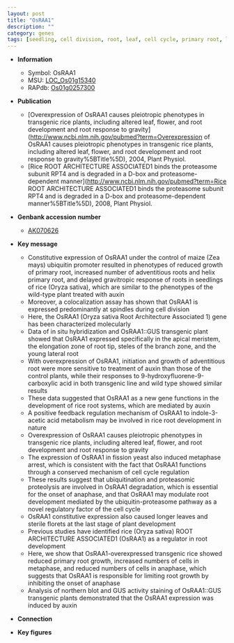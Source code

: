 ```yaml
---
layout: post
title: "OsRAA1"
description: ""
category: genes
tags: [seedling, cell division, root, leaf, cell cycle, primary root, lateral root, adventitious root, sterile, root architecture, root development, growth, architecture, flower, auxin, meristem]
---
```


* **Information**  
    + Symbol: OsRAA1  
    + MSU: [LOC_Os01g15340](http://rice.plantbiology.msu.edu/cgi-bin/ORF_infopage.cgi?orf=LOC_Os01g15340)  
    + RAPdb: [Os01g0257300](http://rapdb.dna.affrc.go.jp/viewer/gbrowse_details/irgsp1?name=Os01g0257300)  

* **Publication**  
    + [Overexpression of OsRAA1 causes pleiotropic phenotypes in transgenic rice plants, including altered leaf, flower, and root development and root response to gravity](http://www.ncbi.nlm.nih.gov/pubmed?term=Overexpression of OsRAA1 causes pleiotropic phenotypes in transgenic rice plants, including altered leaf, flower, and root development and root response to gravity%5BTitle%5D), 2004, Plant Physiol.
    + [Rice ROOT ARCHITECTURE ASSOCIATED1 binds the proteasome subunit RPT4 and is degraded in a D-box and proteasome-dependent manner](http://www.ncbi.nlm.nih.gov/pubmed?term=Rice ROOT ARCHITECTURE ASSOCIATED1 binds the proteasome subunit RPT4 and is degraded in a D-box and proteasome-dependent manner%5BTitle%5D), 2008, Plant Physiol.

* **Genbank accession number**  
    + [AK070626](http://www.ncbi.nlm.nih.gov/nuccore/AK070626)

* **Key message**  
    + Constitutive expression of OsRAA1 under the control of maize (Zea mays) ubiquitin promoter resulted in phenotypes of reduced growth of primary root, increased number of adventitious roots and helix primary root, and delayed gravitropic response of roots in seedlings of rice (Oryza sativa), which are similar to the phenotypes of the wild-type plant treated with auxin
    + Moreover, a colocalization assay has shown that OsRAA1 is expressed predominantly at spindles during cell division
    + Here, the OsRAA1 (Oryza sativa Root Architecture Associated 1) gene has been characterized molecularly
    + Data of in situ hybridization and OsRAA1::GUS transgenic plant showed that OsRAA1 expressed specifically in the apical meristem, the elongation zone of root tip, steles of the branch zone, and the young lateral root
    + With overexpression of OsRAA1, initiation and growth of adventitious root were more sensitive to treatment of auxin than those of the control plants, while their responses to 9-hydroxyfluorene-9-carboxylic acid in both transgenic line and wild type showed similar results
    + These data suggested that OsRAA1 as a new gene functions in the development of rice root systems, which are mediated by auxin
    + A positive feedback regulation mechanism of OsRAA1 to indole-3-acetic acid metabolism may be involved in rice root development in nature
    + Overexpression of OsRAA1 causes pleiotropic phenotypes in transgenic rice plants, including altered leaf, flower, and root development and root response to gravity
    + The expression of OsRAA1 in fission yeast also induced metaphase arrest, which is consistent with the fact that OsRAA1 functions through a conserved mechanism of cell cycle regulation
    + These results suggest that ubiquitination and proteasomic proteolysis are involved in OsRAA1 degradation, which is essential for the onset of anaphase, and that OsRAA1 may modulate root development mediated by the ubiquitin-proteasome pathway as a novel regulatory factor of the cell cycle
    + OsRAA1 constitutive expression also caused longer leaves and sterile florets at the last stage of plant development
    + Previous studies have identified rice (Oryza sativa) ROOT ARCHITECTURE ASSOCIATED1 (OsRAA1) as a regulator in root development
    + Here, we show that OsRAA1-overexpressed transgenic rice showed reduced primary root growth, increased numbers of cells in metaphase, and reduced numbers of cells in anaphase, which suggests that OsRAA1 is responsible for limiting root growth by inhibiting the onset of anaphase
    + Analysis of northern blot and GUS activity staining of OsRAA1::GUS transgenic plants demonstrated that the OsRAA1 expression was induced by auxin

* **Connection**  

* **Key figures**  


